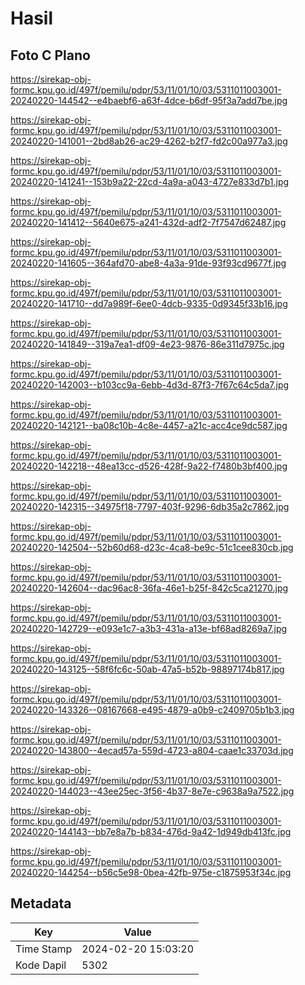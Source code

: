 # Hasil

## Foto C Plano

https://sirekap-obj-formc.kpu.go.id/497f/pemilu/pdpr/53/11/01/10/03/5311011003001-20240220-144542--e4baebf6-a63f-4dce-b6df-95f3a7add7be.jpg

https://sirekap-obj-formc.kpu.go.id/497f/pemilu/pdpr/53/11/01/10/03/5311011003001-20240220-141001--2bd8ab26-ac29-4262-b2f7-fd2c00a977a3.jpg

https://sirekap-obj-formc.kpu.go.id/497f/pemilu/pdpr/53/11/01/10/03/5311011003001-20240220-141241--153b9a22-22cd-4a9a-a043-4727e833d7b1.jpg

https://sirekap-obj-formc.kpu.go.id/497f/pemilu/pdpr/53/11/01/10/03/5311011003001-20240220-141412--5640e675-a241-432d-adf2-7f7547d62487.jpg

https://sirekap-obj-formc.kpu.go.id/497f/pemilu/pdpr/53/11/01/10/03/5311011003001-20240220-141605--364afd70-abe8-4a3a-91de-93f93cd9677f.jpg

https://sirekap-obj-formc.kpu.go.id/497f/pemilu/pdpr/53/11/01/10/03/5311011003001-20240220-141710--dd7a989f-6ee0-4dcb-9335-0d9345f33b16.jpg

https://sirekap-obj-formc.kpu.go.id/497f/pemilu/pdpr/53/11/01/10/03/5311011003001-20240220-141849--319a7ea1-df09-4e23-9876-86e311d7975c.jpg

https://sirekap-obj-formc.kpu.go.id/497f/pemilu/pdpr/53/11/01/10/03/5311011003001-20240220-142003--b103cc9a-6ebb-4d3d-87f3-7f67c64c5da7.jpg

https://sirekap-obj-formc.kpu.go.id/497f/pemilu/pdpr/53/11/01/10/03/5311011003001-20240220-142121--ba08c10b-4c8e-4457-a21c-acc4ce9dc587.jpg

https://sirekap-obj-formc.kpu.go.id/497f/pemilu/pdpr/53/11/01/10/03/5311011003001-20240220-142218--48ea13cc-d526-428f-9a22-f7480b3bf400.jpg

https://sirekap-obj-formc.kpu.go.id/497f/pemilu/pdpr/53/11/01/10/03/5311011003001-20240220-142315--34975f18-7797-403f-9296-6db35a2c7862.jpg

https://sirekap-obj-formc.kpu.go.id/497f/pemilu/pdpr/53/11/01/10/03/5311011003001-20240220-142504--52b60d68-d23c-4ca8-be9c-51c1cee830cb.jpg

https://sirekap-obj-formc.kpu.go.id/497f/pemilu/pdpr/53/11/01/10/03/5311011003001-20240220-142604--dac96ac8-36fa-46e1-b25f-842c5ca21270.jpg

https://sirekap-obj-formc.kpu.go.id/497f/pemilu/pdpr/53/11/01/10/03/5311011003001-20240220-142729--e093e1c7-a3b3-431a-a13e-bf68ad8269a7.jpg

https://sirekap-obj-formc.kpu.go.id/497f/pemilu/pdpr/53/11/01/10/03/5311011003001-20240220-143125--58f6fc6c-50ab-47a5-b52b-98897174b817.jpg

https://sirekap-obj-formc.kpu.go.id/497f/pemilu/pdpr/53/11/01/10/03/5311011003001-20240220-143326--08167668-e495-4879-a0b9-c2409705b1b3.jpg

https://sirekap-obj-formc.kpu.go.id/497f/pemilu/pdpr/53/11/01/10/03/5311011003001-20240220-143800--4ecad57a-559d-4723-a804-caae1c33703d.jpg

https://sirekap-obj-formc.kpu.go.id/497f/pemilu/pdpr/53/11/01/10/03/5311011003001-20240220-144023--43ee25ec-3f56-4b37-8e7e-c9638a9a7522.jpg

https://sirekap-obj-formc.kpu.go.id/497f/pemilu/pdpr/53/11/01/10/03/5311011003001-20240220-144143--bb7e8a7b-b834-476d-9a42-1d949db413fc.jpg

https://sirekap-obj-formc.kpu.go.id/497f/pemilu/pdpr/53/11/01/10/03/5311011003001-20240220-144254--b56c5e98-0bea-42fb-975e-c1875953f34c.jpg


## Metadata

| Key        | Value               |
| ---------- | ------------------- |
| Time Stamp | 2024-02-20 15:03:20 |
| Kode Dapil | 5302                |



